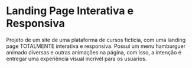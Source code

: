 # Landing Page Interativa e Responsiva
 Projeto de um site de uma plataforma de cursos fictícia, com uma landing page TOTALMENTE interativa e responsiva. 
 Possui um menu hamburguer animado diversas e outras animações na página, com isso, a intenção é entregar uma experiência visual incrivél para os usúarios.
